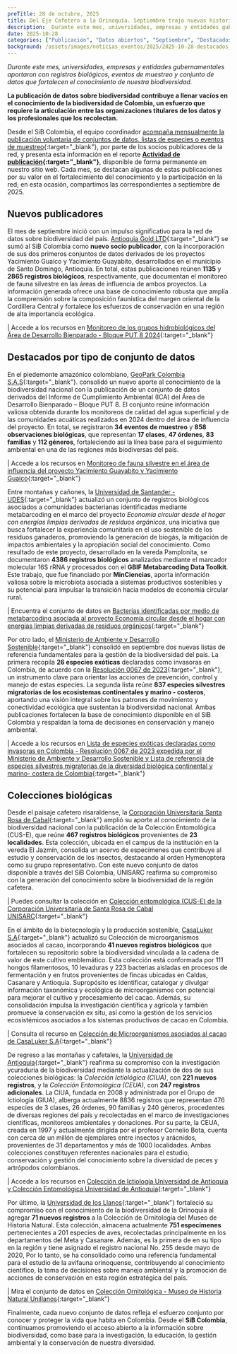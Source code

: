 ```yaml
---
preTitle: 28 de octubre, 2025
title: Del Eje Cafetero a la Orinoquía. Septiembre trajo nuevas historias de biodiversidad
description: _Durante este mes, universidades, empresas y entidades gubernamentales aportaron con registros biológicos, eventos de muestreo y conjunto de datos que fortalecen el conocimiento de nuestra biodiversidad._
date: 2025-10-28
categories: ["Publicación", "Datos abiertos", "Septiembre", "Destacados SiB", "2025"]
background: /assets/images/noticias_eventos/2025/2025-10-28-destacados_septiembre.png
---
```


*Durante este mes, universidades, empresas y entidades gubernamentales aportaron con registros biológicos, eventos de muestreo y conjunto de datos que fortalecen el conocimiento de nuestra biodiversidad.*

**La publicación de datos sobre biodiversidad contribuye a llenar vacíos en el conocimiento de la biodiversidad de Colombia, un esfuerzo que requiere la articulación entre las organizaciones titulares de los datos y los profesionales que los recolectan.**

Desde el SiB Colombia, el equipo coordinador [acompaña mensualmente la publicación voluntaria de conjuntos de datos, listas de especies o eventos de muestreo](https://biodiversidad.co/compartir/guia-para-publicar/){:target="_blank"},  por parte de los socios publicadores de la red, y presenta esta información en el reporte **[Actividad de publicación](https://biodiversidad.co/comunidad/actividad-de-publicacion/){:target="_blank"}**, disponible de forma permanente en nuestro sitio web. Cada mes, se destacan algunas de estas publicaciones por su valor en el fortalecimiento del conocimiento y la participación en la red; en esta ocasión, compartimos las correspondientes a septiembre de 2025.

## Nuevos publicadores

El mes de septiembre inició con un impulso significativo para la red de datos sobre biodiversidad del país. [Antioquia Gold LTD](https://antioquiagold.com/){:target="_blank"} se sumó al SiB Colombia como **nuevo socio publicador**, con la incorporación de sus dos primeros conjuntos de datos derivados de los proyectos Yacimiento Guaico y Yacimiento Guayabito, desarrollados en el municipio de Santo Domingo, Antioquia. En total, estas publicaciones reúnen **1135** y **2865 registros biológicos**, respectivamente, que documentan el monitoreo de fauna silvestre en las áreas de influencia de ambos proyectos. La información generada ofrece una base de conocimiento robusta que amplía la comprensión sobre la composición faunística del margen oriental de la Cordillera Central y fortalece los esfuerzos de conservación en una región de alta importancia ecológica.

| Accede a los recursos en [ Monitoreo de los grupos hidrobiológicos del Área de Desarrollo Bienparado - Bloque PUT 8 2024](https://biodiversidad.co/data?datasetKey=f93117f2-8902-43f0-88fa-78f2c59fab4f){:target="_blank"}

## Destacados por tipo de conjunto de datos

En el piedemonte amazónico colombiano, [GeoPark Colombia S.A.S](https://www.geo-park.com/es/assets/colombia/){:target="_blank"}. consolidó un nuevo aporte al conocimiento de la biodiversidad nacional con la publicación de un conjunto de datos derivados del Informe de Cumplimiento Ambiental (ICA) del Área de Desarrollo Bienparado – Bloque PUT 8. El conjunto reúne información valiosa obtenida durante los monitoreos de calidad del agua superficial y de las comunidades acuáticas realizados en 2024 dentro del área de influencia del proyecto. En total, se registraron **34 eventos de muestreo** y **858 observaciones biológicas**, que representan **17 clases**, **47 órdenes**, **83 familias** y **112 géneros**, fortaleciendo así la línea base para el seguimiento ambiental en una de las regiones más biodiversas del país.

| Accede a los recursos en [ Monitoreo de fauna silvestre en el área de influencia del proyecto Yacimiento Guayabito y Yacimiento Guaico](https://biodiversidad.co/data?publishingOrg=1bc0bbe6-fbad-4bba-999c-6aedd980caae){:target="_blank"}

Entre montañas y cañones, la [Universidad de Santander - UDES](https://udes.edu.co/){:target="_blank"} actualizó un conjunto de registros biológicos asociados a comunidades bacterianas identificadas mediante metabarcoding en el marco del proyecto _Economía circular desde el hogar con energías limpias derivadas de residuos orgánicos_, una iniciativa que busca fortalecer la experiencia comunitaria en el uso sostenible de los residuos ganaderos, promoviendo la generación de biogás, la mitigación de impactos ambientales y la apropiación social del conocimiento. Como resultado de este proyecto, desarrollado en la vereda Pamplonita, se documentaron **4386 registros biológicos** analizados mediante el marcador molecular 16S rRNA y procesados con el **GBIF Metabarcoding Data Toolkit**. Este trabajo, que fue financiado por **MinCiencias**, aporta información valiosa sobre la microbiota asociada a sistemas productivos sostenibles y su potencial para impulsar la transición hacia modelos de economía circular rural.

| Encuentra el conjunto de datos en [ Bacterias identificadas por medio de metabarcoding asociada al proyecto Economía circular desde el hogar con energías limpias derivadas de residuos orgánicos](https://biodiversidad.co/data?datasetKey=280ded29-0d5a-40c3-ad75-ceed62caab20){:target="_blank"}

Por otro lado, el [Ministerio de Ambiente y Desarrollo Sostenible](https://www.minambiente.gov.co/){:target="_blank"} consolidó en septiembre dos nuevas listas de referencia fundamentales para la gestión de la biodiversidad del país. La primera recopila **26 especies exóticas** declaradas como invasoras en Colombia, de acuerdo con la [Resolución 0067 de 2023](https://www.minambiente.gov.co/wp-content/uploads/2023/01/Resolucion-0067-de-2023.pdf){:target="_blank"}, un instrumento clave para orientar las acciones de prevención, control y manejo de estas especies. La segunda lista reúne **837 especies silvestres migratorias de los ecosistemas continentales y marino - costeros**, aportando una visión integral sobre los patrones de movimiento y conectividad ecológica que sustentan la biodiversidad nacional. Ambas publicaciones fortalecen la base de conocimiento disponible en el SiB Colombia y respaldan la toma de decisiones en conservación y manejo ambiental.

| Accede a los recursos en [ Lista de especies exóticas declaradas como invasoras en Colombia - Resolución 0067 de 2023 expedida por el Ministerio de Ambiente y Desarrollo Sostenible y Lista de referencia de especies silvestres migratorias de la diversidad biológica continental y marino- costera de Colombia]((https://biodiversidad.co/dataset/465b5cbd-c20b-410d-b1cb-3efc6ddeb45a)){:target="_blank"}

## Colecciones biológicas

Desde el paisaje cafetero risaraldense, la [Corporación Universitaria Santa Rosa de Cabal](https://unisarc.edu.co/){:target="_blank"} amplió su aporte al conocimiento de la biodiversidad nacional con la publicación de la Colección Entomológica (CUS-E), que reúne **467 registros biológicos** provenientes de **23 localidades**. Esta colección, ubicada en el campus de la institución en la vereda El Jazmín, consolida un acervo de especímenes que contribuye al estudio y conservación de los insectos, destacando al orden Hymenoptera como su grupo representativo. Con este nuevo conjunto de datos disponible a través del SiB Colombia, UNISARC reafirma su compromiso con la generación del conocimiento sobre la biodiversidad de la región cafetera.

| Puedes consultar la colección en [ Colección entomológica (CUS-E) de la Corporación Universitaria de Santa Rosa de Cabal UNISARC](https://ipt.biodiversidad.co/sib/resource?r=unisarc_coleccion_insectos){:target="_blank"}

En el ámbito de la biotecnología y la producción sostenible, [CasaLuker S.A](https://www.casaluker.com/){:target="_blank"} actualizó su Colección de microorganismos asociados al cacao, incorporando **41 nuevos registros biológicos** que fortalecen su repositorio sobre la biodiversidad vinculada a la cadena de valor de este cultivo emblemático. Esta colección está conformada por 111 hongos filamentosos,  10 levaduras y 223 bacterias aisladas en procesos de fermentación y en frutos provenientes de fincas ubicadas en Caldas, Casanare y Antioquia. Supropósito es identificar, catalogar y divulgar información taxonómica y ecológica de microorganismos con potencial para mejorar el cultivo y procesamiento del cacao. Además, su consolidación impulsa la investigación científica y agrícola y también promueve la conservación ex situ, así como la gestión de los servicios ecosistémicos asociados a los sistemas productivos de cacao en Colombia.

| Consulta el recurso en [ Colección de Microorganismos asociados al cacao de CasaLuker S.A](https://ipt.biodiversidad.co/sib/resource?r=luker_coleccion-microorganismos){:target="_blank"}

De regreso a las montañas y cafetales, la [Universidad de Antioquia](https://www.udea.edu.co/wps/portal/udea/web/inicio){:target="_blank"} reafirma su compromiso con la investigación ycuraduría de la biodiversidad mediante la actualización de dos de sus colecciones biológicas: la _Colección Ictiológica (CIUA)_, con **221 nuevos registros**, y la _Colección Entomológica (CEUA)_, con **247 registros adicionales**. La CIUA, fundada en 2008 y administrada por el Grupo de Ictiología (GIUA), alberga actualmente 8836 registros que representan 476 especies de 3 clases, 26 órdenes, 90 familias y 240 géneros, procedentes de diversas regiones del país y recolectadas en el marco de investigaciones científicas, monitoreos ambientales y donaciones. Por su parte, la CEUA, creada en 1997 y actualmente dirigida por el profesor Cornelio Bota, cuenta con cerca de un millón de ejemplares entre insectos y arácnidos, provenientes de 31 departamentos y más de 1000 localidades. Ambas colecciones constituyen referentes nacionales para el estudio, conservación y gestión del conocimiento sobre la diversidad de peces y artrópodos colombianos.

| Accede a los recursos en [ Colección de Ictiología Universidad de Antioquia y Colección Entomológica Universidad de Antioquia](https://ipt.biodiversidad.co/sib/resource?r=udea-001){:target="_blank"}

Por último, la [Universidad de los Llanos](https://www.unillanos.edu.co/){:target="_blank"} fortaleció su compromiso con el conocimiento de la biodiversidad de la Orinoquia al agregar **71 nuevos registros** a la Colección de Ornitología del Museo de Historia Natural. Esta colección, almacena actualmente **751 especímenes** pertenecientes a 201 especies de aves, recolectadas principalmente en los departamentos del Meta y Casanare. Además, es la primera de en su tipo en la región y tiene asignado el registro nacional No. 255 desde mayo de 2020, Por lo tanto, se ha consolidado como una referencia fundamental para el estudio de la avifauna orinoquense, contribuyendo al conocimiento científico, la toma de decisiones sobre manejo ambiental y la promoción de acciones de conservación en esta región estratégica del país.

| Mira el conjunto de datos en [ Colección Ornitológica - Museo de Historia Natural Unillanos](https://ipt.biodiversidad.co/sib/resource?r=coleccion_ornitologia_museodehistorianatural-unillanos){:target="_blank"}

Finalmente, cada nuevo conjunto de datos refleja el esfuerzo conjunto por conocer y proteger la vida que habita en Colombia. Desde el **SiB Colombia**, continuamos promoviendo el acceso abierto a la información sobre biodiversidad, como base para la investigación, la educación, la gestión ambiental y la conservación de nuestra diversidad.

